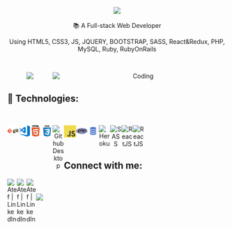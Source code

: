 <p align="center">
  <img src="https://github.com/vimalverma558/vimalverma558/blob/v2/img/hello.gif" width="30%">
</p>

<p align="center" width="70%">
  📚 A Full-stack Web Developer
</p>
<p align="center" width="70%">
  Using HTML5, CSS3, JS, JQUERY, BOOTSTRAP, SASS, React&Redux, PHP, MySQL, Ruby, RubyOnRails
</p>

<br />



<p align="center">
  <img align="right" alt="Coding" width="400" src="https://cdn.dribbble.com/users/2646423/screenshots/5507196/computer.gif">
  <img src ="https://github-readme-stats.vercel.app/api?username=Mohamed-js&show_icons=true&count_private=true&theme=default&hide_border=true&hide=issues,contribs&include_all_commits=true">
</p>

## :wrench: Technologies:
<br />
<p align="center" width="70%">
<img align="left" alt="Git" width="26px" src="https://raw.githubusercontent.com/github/explore/80688e429a7d4ef2fca1e82350fe8e3517d3494d/topics/git/git.png" />
<img align="left" alt="Visual Studio Code" width="26px" src="https://raw.githubusercontent.com/github/explore/80688e429a7d4ef2fca1e82350fe8e3517d3494d/topics/visual-studio-code/visual-studio-code.png" />
<img align="left" alt="HTML5" width="26px" src="https://raw.githubusercontent.com/github/explore/80688e429a7d4ef2fca1e82350fe8e3517d3494d/topics/html/html.png" />
<img align="left" alt="CSS3" width="26px" src="https://raw.githubusercontent.com/github/explore/80688e429a7d4ef2fca1e82350fe8e3517d3494d/topics/css/css.png" />
<img align="left" alt="Github Desktop" width="26px" src="https://dl2.macupdate.com/images/icons256/39062.png?d=1522354604" />
<img align="left" alt="JavaScript" title="JavaScript" height="28px" src="https://raw.githubusercontent.com/github/explore/80688e429a7d4ef2fca1e82350fe8e3517d3494d/topics/javascript/javascript.png" />
<img align="left" alt="PHP" title="PHP" width="26px" src="https://raw.githubusercontent.com/github/explore/80688e429a7d4ef2fca1e82350fe8e3517d3494d/topics/php/php.png" />
<img align="left" alt="SQL" title="SQL" width="26px" src="https://raw.githubusercontent.com/github/explore/80688e429a7d4ef2fca1e82350fe8e3517d3494d/topics/sql/sql.png" />
<img align="left" alt="Heroku" title="Heroku" width="26px" src="https://img.icons8.com/color/48/000000/heroku.png" />
<img align="left" alt="SASS" title="SASS" width="26px" src="https://img.icons8.com/color/30/sass.png" />
<img align="left" alt="ReactJS" title="ReactJS" width="26px" src="https://img.icons8.com/color/30/react-native.png" />
<img align="left" alt="ReactJS" title="ReactJS" width="26px" src="https://img.icons8.com/color/30/twitter.png" />
  
</p>
<br />
<br />
<br />

## Connect with me:


<img align="left" alt="Atef | LinkedIn" width="22px" src="https://cdn.jsdelivr.net/npm/simple-icons@v3/icons/linkedin.svg" src = "https://www.linkedin.com/in/mohamed-atef-032b6b1b0/" />
<img align="left" alt="Atef | LinkedIn" width="22px" src="https://cdn.jsdelivr.net/npm/simple-icons@v3/icons/linkedin.svg" src = "https://www.linkedin.com/in/mohamed-atef-032b6b1b0/" />
<img align="left" alt="Atef | LinkedIn" width="22px" src="https://cdn.jsdelivr.net/npm/simple-icons@v3/icons/linkedin.svg" src = "https://www.linkedin.com/in/mohamed-atef-032b6b1b0/" />



<br />
<br />

  
  <img src="https://media.giphy.com/media/jpVnC65DmYeyRL4LHS/giphy.gif" width="20%">

